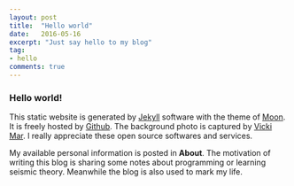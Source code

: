 ```yaml
---
layout: post
title:  "Hello world"
date:   2016-05-16
excerpt: "Just say hello to my blog"
tag:
- hello 
comments: true
---
```


### Hello world!

This static website is generated by [Jekyll](https://jekyllrb.com/) software with the theme of
[Moon](http://taylantatli.me/Moon). It is freely hosted by [Github](https://github.com).
The background photo is captured by [Vicki Mar](https://www.flickr.com/photos/vmar/).
I really appreciate these open source softwares and services.

My available personal information is posted in **About**. The motivation of writing this blog is
sharing some notes about programming or learning seismic theory. Meanwhile the blog is also used to
mark my life. 
